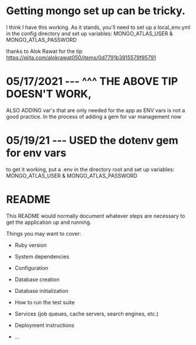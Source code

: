 # Getting mongo set up can be tricky.

I think I have this working. As it stands, you'll need to set up a local_env.yml in the config directory and set up variables: MONGO_ATLAS_USER & MONGO_ATLAS_PASSWORD

thanks to Alok Rawat for the tip https://qiita.com/alokrawat050/items/0d7791b3915579f95791

# 05/17/2021 --- ^^^ THE ABOVE TIP DOESN'T WORK,

ALSO ADDING var's that are only needed for the app as ENV vars is not a good practice.
In the process of adding a gem for var management now

# 05/19/21 --- USED the dotenv gem for env vars
to get it working, put a .env in the directory root and set up variables: MONGO_ATLAS_USER & MONGO_ATLAS_PASSWORD


# README

This README would normally document whatever steps are necessary to get the
application up and running.

Things you may want to cover:

- Ruby version

- System dependencies

- Configuration

- Database creation

- Database initialization

- How to run the test suite

- Services (job queues, cache servers, search engines, etc.)

- Deployment instructions

- ...
